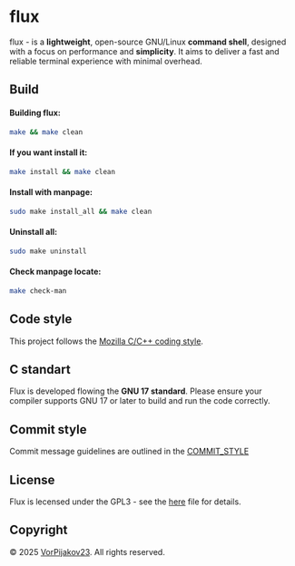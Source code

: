 # flux
flux - is a **lightweight**, open-source GNU/Linux **command shell**, designed with a focus on performance and **simplicity**.
It aims to deliver a fast and reliable terminal experience with minimal overhead.

## Build
#### Building flux:
```bash
make && make clean
```

#### If you want install it:
```bash
make install && make clean
```
#### Install with manpage:
```bash
sudo make install_all && make clean
```

#### Uninstall all:
```bash
sudo make uninstall
```

#### Check manpage locate:
```bash
make check-man
```

## Code style
This project follows the [Mozilla C/C++ coding style](https://firefox-source-docs.mozilla.org/code-quality/coding-style/coding_style_cpp.html).

## C standart
Flux is developed flowing the **GNU 17 standard**.
Please ensure your compiler supports GNU 17 or later to build and run the code correctly.

## Commit style
Commit message guidelines are outlined in the [COMMIT_STYLE](COMMIT_STYLE.md)

## License
Flux is lecensed under the GPL3 - see the [here](LICENSE) file for details.

## Copyright
© 2025 [VorPijakov23](https://github.com/VorPijakov23). All rights reserved.
